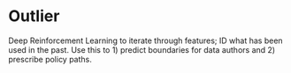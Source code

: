 # Outlier
Deep Reinforcement Learning to iterate through features; ID what has been used in the past.  Use this to 1) predict boundaries for data authors and 2) prescribe policy paths.
